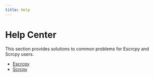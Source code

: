 ```yaml
---
title: Help
---
```


# Help Center

This section provides solutions to common problems for Escrcpy and Scrcpy users.

- [Escrcpy](/help/escrcpy)
- [Scrcpy](/help/scrcpy)